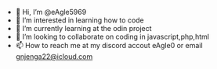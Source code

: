 - 👋 Hi, I’m @eAgle5969
- 👀 I’m interested in learning how to code
- 🌱 I’m currently learning at the odin project
- 💞️ I’m looking to collaborate on coding in javascript,php,html
- 📫 How to reach me at my discord accout eAgle0 or email gnjenga22@icloud.com

<!---
eAgle5969/eAgle5969 is a ✨ special ✨ repository because its `README.md` (this file) appears on your GitHub profile.
You can click the Preview link to take a look at your changes.
--->
